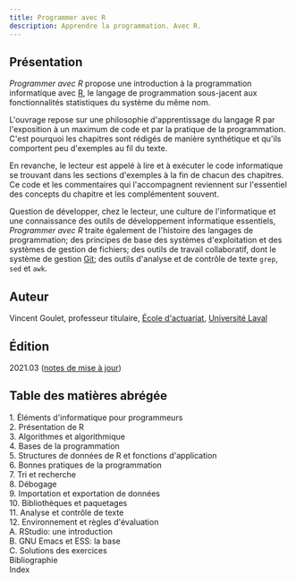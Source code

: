 ```yaml
---
title: Programmer avec R
description: Apprendre la programmation. Avec R.
---
```


## Présentation

*Programmer avec R* propose une introduction à la programmation
informatique avec [R](https://www.r-project.org), le langage de
programmation sous-jacent aux fonctionnalités statistiques du système
du même nom.

L'ouvrage repose sur une philosophie d'apprentissage du langage
R par l'exposition à un maximum de code et par la pratique de la
programmation. C'est pourquoi les chapitres sont rédigés de manière
synthétique et qu'ils comportent peu d'exemples au fil du texte. 

En revanche, le lecteur est appelé à lire et à exécuter le code
informatique se trouvant dans les sections d'exemples à la fin de
chacun des chapitres. Ce code et les commentaires qui l'accompagnent
reviennent sur l'essentiel des concepts du chapitre et les
complémentent souvent.

Question de développer, chez le lecteur, une culture de l'informatique
et une connaissance des outils de développement informatique
essentiels, *Programmer avec R* traite également de l'histoire des
langages de programmation; des principes de base des systèmes
d'exploitation et des systèmes de gestion de fichiers; des outils de
travail collaboratif, dont le système de gestion
[Git](https://git-scm.com); des outils d'analyse et de contrôle de
texte `grep`, `sed` et `awk`.

## Auteur

Vincent Goulet, professeur titulaire, [École d'actuariat](https://www.act.ulaval.ca), [Université Laval](https://ulaval.ca)

## Édition

2021.03 ([notes de mise à jour](https://gitlab.com/vigou3/programmer-avec-r/tags/v2021.03/))

## Table des matières abrégée

1\. Éléments d'informatique pour programmeurs  
2\. Présentation de R  
3\. Algorithmes et algorithmique  
4\. Bases de la programmation  
5\. Structures de données de R et fonctions d'application  
6\. Bonnes pratiques de la programmation  
7\. Tri et recherche  
8\. Débogage  
9\. Importation et exportation de données  
10\. Bibliothèques et paquetages  
11\. Analyse et contrôle de texte  
12\. Environnement et règles d'évaluation  
A. RStudio: une introduction  
B. GNU Emacs et ESS: la base  
C. Solutions des exercices  
Bibliographie  
Index

